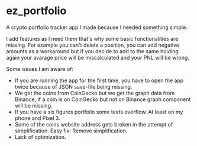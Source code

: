 # ez_portfolio

A crypto portfolio tracker app I made because I needed something simple.

I add features as I need them that's why some basic functionalities are missing.
For example you can't delete a position, you can add negative amounts as a workaround but if you decide to add to the same holding again your avarage price will be miscalculated and your PNL will be wrong.

Some issues I am aware of:
 - If you are running the app for the first time, you have to open the app twice because of JSON save-file being missing.
 - We get the coins from CoinGecko but we get the graph data from Binance, if a coin is on CoinGecko but not on Binance graph component will be missing.
 - If you have a six figures portfolio some texts overflow. At least on my phone and Pixel 3.
 - Some of the coins website address gets broken in the attempt of simplification. Easy fix: Remove simplification.
 - Lack of optimization.
